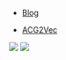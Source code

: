* [Blog](https://www.oysterqaq.com/)

* [ACG2Vec](https://cheerfun.dev/acg2vec/)

![](https://github-readme-stats.vercel.app/api?username=OysterQAQ)
![](https://leetcard.jacoblin.cool/leetcode?site=cn)


